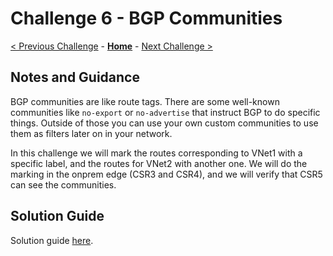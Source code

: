 # Challenge 6 - BGP Communities

[< Previous Challenge](./05-transit.md) - **[Home](./README.md)** - [Next Challenge >](./07-default.md)

## Notes and Guidance

BGP communities are like route tags. There are some well-known communities like `no-export` or `no-advertise` that instruct BGP to do specific things. Outside of those you can use your own custom communities to use them as filters later on in your network.

In this challenge we will mark the routes corresponding to VNet1 with a specific label, and the routes for VNet2 with another one. We will do the marking in the onprem edge (CSR3 and CSR4), and we will verify that CSR5 can see the communities.

## Solution Guide

Solution guide [here](./Solutions/06_Solution.md).
